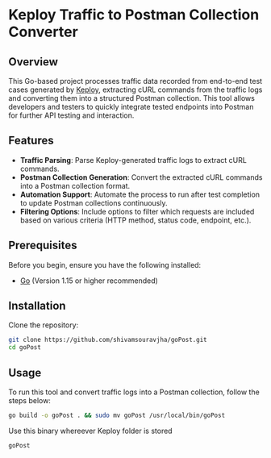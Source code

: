 # Keploy Traffic to Postman Collection Converter

## Overview
This Go-based project processes traffic data recorded from end-to-end test cases generated by [Keploy](https://github.com/keploy/keploy), extracting cURL commands from the traffic logs and converting them into a structured Postman collection. This tool allows developers and testers to quickly integrate tested endpoints into Postman for further API testing and interaction.

## Features
- **Traffic Parsing**: Parse Keploy-generated traffic logs to extract cURL commands.
- **Postman Collection Generation**: Convert the extracted cURL commands into a Postman collection format.
- **Automation Support**: Automate the process to run after test completion to update Postman collections continuously.
- **Filtering Options**: Include options to filter which requests are included based on various criteria (HTTP method, status code, endpoint, etc.).

## Prerequisites
Before you begin, ensure you have the following installed:
- [Go](https://golang.org/dl/) (Version 1.15 or higher recommended)

## Installation

Clone the repository:

```bash
git clone https://github.com/shivamsouravjha/goPost.git
cd goPost
```
## Usage
To run this tool and convert traffic logs into a Postman collection, follow the steps below:
```bash
go build -o goPost . && sudo mv goPost /usr/local/bin/goPost
```

Use this binary whereever Keploy folder is stored
```bash
goPost
```

